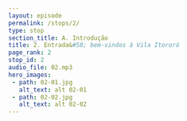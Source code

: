```yaml
---
layout: episode
permalink: /stops/2/
type: stop
section_title: A. Introdução
title: 2. Entrada&#58; bem-vindos à Vila Itororó
page_rank: 2
stop_id: 2
audio_file: 02.mp3
hero_images:
 - path: 02-01.jpg
   alt_text: alt 02-01
 - path: 02-02.jpg
   alt_text: alt 02-02
---
```

